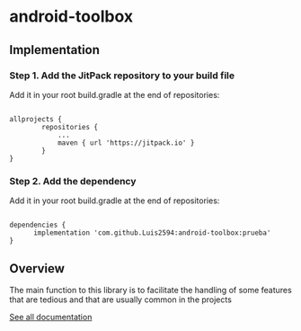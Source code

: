 # android-toolbox

## Implementation

### Step 1. Add the JitPack repository to your build file

Add it in your root build.gradle at the end of repositories:

```

allprojects {
		repositories {
			...
			maven { url 'https://jitpack.io' }
		}
}

```

### Step 2. Add the dependency

Add it in your root build.gradle at the end of repositories:

```

dependencies {
	  implementation 'com.github.Luis2594:android-toolbox:prueba'
}

```

## Overview

The main function to this library is to facilitate the handling of some features that are tedious and that are usually common in the projects

[See all documentation](https://luis2594.github.io/android-toolbox)
